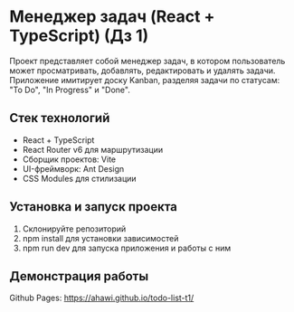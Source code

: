 # Менеджер задач (React + TypeScript) (Дз 1)
Проект представляет собой менеджер задач, в котором пользователь может просматривать, добавлять, редактировать и удалять задачи. Приложение имитирует доску Kanban, разделяя задачи по статусам: "To Do", "In Progress" и "Done".

## Стек технологий
- React + TypeScript
- React Router v6 для маршрутизации
- Cборщик проектов: Vite
- UI-фреймворк: Ant Design
- CSS Modules для стилизации

## Установка и запуск проекта
1. Склонируйте репозиторий
2. npm install для установки зависимостей
3. npm run dev для запуска приложения и работы с ним

## Демонстрация работы
Github Pages: https://ahawi.github.io/todo-list-t1/
